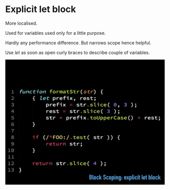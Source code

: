 # Explicit let block


More localised. 

Used for variables used only for a little purpose.

Hardly any performance difference.
But narrows scope hence helpful.

Use _let_ as soon as open curly braces to describe couple of variables.

![](deepimages2/7.jpeg)
